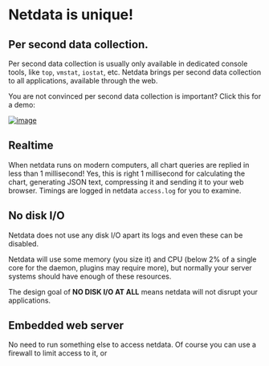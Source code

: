 # Netdata is unique!

## Per second data collection.

Per second data collection is usually only available in dedicated console tools, like `top`, `vmstat`, `iostat`, etc. Netdata brings per second data collection to all applications, available through the web.

You are not convinced per second data collection is important?
Click this for a demo:

[![image](https://cloud.githubusercontent.com/assets/2662304/12373555/abd56f04-bc85-11e5-9fa1-10aa3a4b648b.png)](http://netdata.firehol.org/demo2.html)

## Realtime

When netdata runs on modern computers, all chart queries are replied in less than 1 millisecond! Yes, this is right 1 millisecond for calculating the chart, generating JSON text, compressing it and sending it to your web browser. Timings are logged in netdata `access.log` for you to examine.

## No disk I/O

Netdata does not use any disk I/O apart its logs and even these can be disabled.

Netdata will use some memory (you size it) and CPU (below 2% of a single core for the daemon, plugins may require more), but normally your server systems should have enough of these resources.

The design goal of **NO DISK I/O AT ALL** means netdata will not disrupt your applications.

## Embedded web server

No need to run something else to access netdata. Of course you can use a firewall to limit access to it, or 


